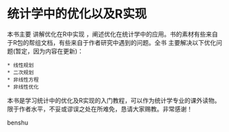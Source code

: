 # 统计学中的优化以及R实现 

 本书主要 讲解优化在R中实现 ，阐述优化在统计学中的应用。书的素材有些来自于R包的帮组文档，有些来自于作者研究中遇到的问题。全书
主要解决以下优化问题(暂定，因为内容在更新)：

    * 线性规划
    * 二次规划
    * 非线性方程
    * 非线性优化
    
 本书是学习统计中的优化及R实现的入门教程，可以作为统计学专业的课外读物。限于作者水平，不妥或谬误之处在所难免，恳请大家赐教。非常感谢！
 
 benshu
